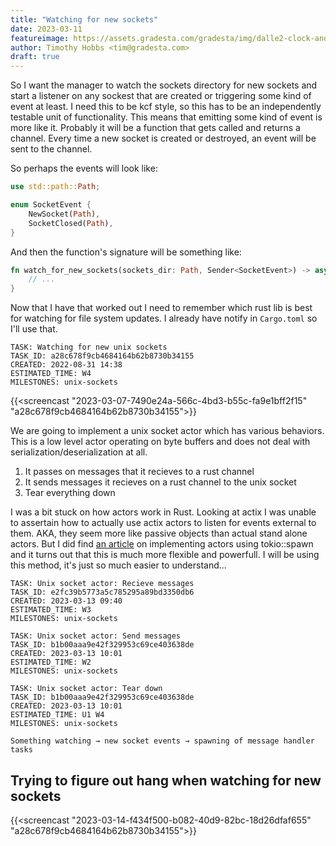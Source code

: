 ```yaml
---
title: "Watching for new sockets"
date: 2023-03-11
featureimage: https://assets.gradesta.com/gradesta/img/dalle2-clock-and-coins.png
author: Timothy Hobbs <tim@gradesta.com>
draft: true
---
```


So I want the manager to watch the sockets directory for new sockets and start a listener on any sockest that are created or triggering some kind of event at least. I need this to be kcf style, so this has to be an independently testable unit of functionality. This means that emitting some kind of event is more like it. Probably it will be a function that gets called and returns a channel. Every time a new socket is created or destroyed, an event will be sent to the channel.

So perhaps the events will look like:

```rust
use std::path::Path;

enum SocketEvent {
    NewSocket(Path),
    SocketClosed(Path),
}
```

And then the function's signature will be something like:

```rust
fn watch_for_new_sockets(sockets_dir: Path, Sender<SocketEvent>) -> async Result<(), Error> {
    // ...
}
```

Now that I have that worked out I need to remember which rust lib is best for watching for file system updates. I already have notify in `Cargo.toml` so I'll use that.

```
TASK: Watching for new unix sockets
TASK_ID: a28c678f9cb4684164b62b8730b34155
CREATED: 2022-08-31 14:38
ESTIMATED_TIME: W4
MILESTONES: unix-sockets
```

{{<screencast "2023-03-07-7490e24a-566c-4bd3-b55c-fa9e1bff2f15" "a28c678f9cb4684164b62b8730b34155">}}

We are going to implement a unix socket actor which has various behaviors. This is a low level actor operating on byte buffers and does not deal with serialization/deserialization at all.

1. It passes on messages that it recieves to a rust channel
2. It sends messages it recieves on a rust channel to the unix socket
3. Tear everything down

I was a bit stuck on how actors work in Rust. Looking at actix I was unable to assertain how to actually use actix actors to listen for events external to them. AKA, they seem more like passive objects than actual stand alone actors. But I did find [an article](https://ryhl.io/blog/actors-with-tokio/) on implementing actors using tokio::spawn and it turns out that this is much more flexible and powerfull. I will be using this method, it's just so much easier to understand...

```
TASK: Unix socket actor: Recieve messages
TASK_ID: e2fc39b5773a5c785295a89bd3350db6
CREATED: 2023-03-13 09:40
ESTIMATED_TIME: W3
MILESTONES: unix-sockets

TASK: Unix socket actor: Send messages
TASK_ID: b1b00aaa9e42f329953c69ce403638de
CREATED: 2023-03-13 10:01
ESTIMATED_TIME: W2
MILESTONES: unix-sockets

TASK: Unix socket actor: Tear down
TASK_ID: b1b00aaa9e42f329953c69ce403638de
CREATED: 2023-03-13 10:01
ESTIMATED_TIME: U1 W4
MILESTONES: unix-sockets
```

```
Something watching → new socket events → spawning of message handler tasks 
```

Trying to figure out hang when watching for new sockets
-----------------------------------------------------------------

{{<screencast "2023-03-14-f434f500-b082-40d9-82bc-18d26dfaf655" "a28c678f9cb4684164b62b8730b34155">}}


